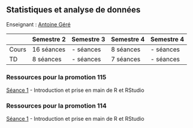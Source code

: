 ## Statistiques et analyse de données 

Enseignant : [Antoine Géré](mailto:a.gere@istom.fr)

|       | Semestre 2 | Semestre 3 | Semestre 4 | Semestre 4 |
|:------|:-----------|:-----------|:-----------|:-----------|
| Cours | 16 séances | - séances  | 8 séances  | - séances  |
| TD    | 8 séances  | - séances  | 7 séances  | - séances  |

### Ressources pour la promotion 115

[Séance 1](./sTa7/intro_R.md) - Introduction et prise en main de R et RStudio

### Ressources pour la promotion 114

[Séance 1](./sTa7/intro_R.md) - Introduction et prise en main de R et RStudio



